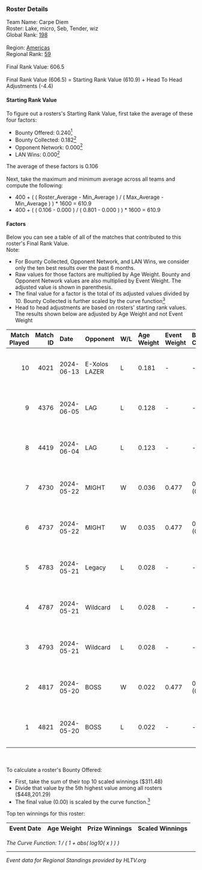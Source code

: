 ### Roster Details<br />
Team Name: Carpe Diem<br />
Roster: Lake, micro, Seb, Tender, wiz<br />
Global Rank: [198](../../standings_global_2024_11_13.md)<br />
<br />
Region: [Americas]( ../../standings_americas_2024_11_13.md)<br />
Regional Rank: [59]( ../../standings_americas_2024_11_13.md)<br />
<br />
Final Rank Value:  606.5<br />
<br />
Final Rank Value (606.5) = Starting Rank Value (610.9) + Head To Head Adjustments (-4.4)<br />

#### Starting Rank Value<br />
To figure out a rosters's Starting Rank Value, first take the average of these four factors:<br />
- Bounty Offered: 0.240[<sup>1</sup>](#table2)
- Bounty Collected: 0.182[<sup>2</sup>](#table1)
- Opponent Network: 0.000[<sup>2</sup>](#table1)
- LAN Wins: 0.000[<sup>2</sup>](#table1)

The average of these factors is 0.106<br />
<br />
Next, take the maximum and minimum average across all teams and compute the following:<br />
- 400 + ( ( Roster_Average - Min_Average ) / ( Max_Average - Min_Average ) ) * 1600 = 610.9
- 400 + ( ( 0.106 - 0.000 ) / ( 0.801 - 0.000 ) ) * 1600 = 610.9


#### Factors<br />
Below you can see a table of all of the matches that contributed to this roster's Final Rank Value.<br />
Note:<br />

- For Bounty Collected, Opponent Network, and LAN Wins, we consider only the ten best results over the past 6 months.
- Raw values for those factors are multiplied by Age Weight. Bounty and Opponent Network values are also multiplied by Event Weight. The adjusted value is shown in parenthesis.
- The final value for a factor is the total of its adjusted values divided by 10. Bounty Collected is further scaled by the curve function[<sup>3</sup>](#curveFunction)
- Head to head adjustments are based on rosters' starting rank values. The results shown below are adjusted by Age Weight and not Event Weight
<span id="table1"></span><br />


| Match Played | Match ID | Date       | Opponent      | W/L | Age Weight | Event Weight | Bounty Collected | Opponent Network | LAN Wins  | H2H Adj. | Roster                        |
| -: | -: | :- | :- | :- | :- | :- | :- | :- | :- | -: | :- |
|           10 |     4021 | 2024-06-13 | E-Xolos LAZER | L   | 0.181      | -            | -                | -                | -         |    -1.61 | Lake, micro, Seb, Tender, wiz |
|            9 |     4376 | 2024-06-05 | LAG           | L   | 0.128      | -            | -                | -                | -         |    -1.97 | Lake, micro, Seb, Tender, wiz |
|            8 |     4419 | 2024-06-04 | LAG           | L   | 0.123      | -            | -                | -                | -         |    -1.91 | Lake, micro, Seb, Tender, wiz |
|            7 |     4730 | 2024-05-22 | MIGHT         | W   | 0.036      | 0.477        | 0.000 (0.000)    | 0.001 (0.000)    | 0 (0.000) |     0.36 | Lake, micro, Seb, Tender, wiz |
|            6 |     4737 | 2024-05-22 | MIGHT         | W   | 0.035      | 0.477        | 0.000 (0.000)    | 0.001 (0.000)    | 0 (0.000) |     0.36 | Lake, micro, Seb, Tender, wiz |
|            5 |     4783 | 2024-05-21 | Legacy        | L   | 0.028      | -            | -                | -                | -         |    -0.08 | Lake, micro, Seb, Tender, wiz |
|            4 |     4787 | 2024-05-21 | Wildcard      | L   | 0.028      | -            | -                | -                | -         |    -0.03 | Lake, micro, Seb, Tender, wiz |
|            3 |     4793 | 2024-05-21 | Wildcard      | L   | 0.028      | -            | -                | -                | -         |    -0.03 | Lake, micro, Seb, Tender, wiz |
|            2 |     4817 | 2024-05-20 | BOSS          | W   | 0.022      | 0.477        | 0.030 (0.000)    | 0.342 (0.004)    | 0 (0.000) |     0.59 | Lake, micro, Seb, Tender, wiz |
|            1 |     4821 | 2024-05-20 | BOSS          | L   | 0.022      | -            | -                | -                | -         |    -0.10 | Lake, micro, Seb, Tender, wiz |

<br />
<span id="table2"></span><br />
To calculate a roster's Bounty Offered:<br />

- First, take the sum of their top 10 scaled winnings ($311.48)
- Divide that value by the 5th highest value among all rosters ($448,201.29)
- The final value (0.00) is scaled by the curve function.[<sup>3</sup>](#curveFunction)

Top ten winnings for this roster:<br />

| Event Date | Age Weight | Prize Winnings | Scaled Winnings |
| :- | -: | :- | :- |


<span id="curveFunction"></span>_The Curve Function: 1 / ( 1 + abs( log10( x ) ) )_<br />

---
_Event data for Regional Standings provided by HLTV.org_<br />
